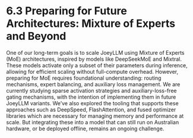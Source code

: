 # 6.3 Preparing for Future Architectures: Mixture of Experts and Beyond

One of our long-term goals is to scale JoeyLLM using Mixture of Experts (MoE) architectures, inspired by models like DeepSeekMoE and Mixtral. These models activate only a subset of their parameters during inference, allowing for efficient scaling without full-compute overhead.
However, preparing for MoE requires foundational understanding: routing mechanisms, expert balancing, and auxiliary loss management. We are currently studying sparse activation strategies and auxiliary-loss-free gating mechanisms, with the intention of implementing them in future JoeyLLM variants.
We’ve also explored the tooling that supports these approaches such as DeepSpeed, FlashAttention, and fused optimizer libraries which are necessary for managing memory and performance at scale. But integrating these into a model that can still run on Australian hardware, or be deployed offline, remains an ongoing challenge.
